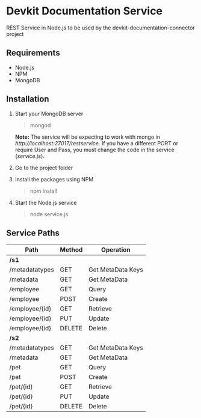 # Devkit Documentation Service

REST Service in Node.js to be used by the devkit-documentation-connector project

## Requirements

* Node.js
* NPM
* MongoDB

## Installation

1. Start your MongoDB server
	> mongod
	
	__Note:__ The service will be expecting to work with mongo in _http://localhost:27017/restservice_. If you have a different PORT or require User and Pass, you must change the code in the service (_service.js_).

2. Go to the project folder
3. Install the packages using NPM
	> npm install

4. Start the Node.js service
	> node service.js

## Service Paths

Path | Method | Operation
--- | --- | ---
__/s1__ | | 
/metadatatypes | GET | Get MetaData Keys
/metadata | GET | Get MetaData
/employee | GET | Query
/employee | POST | Create
/employee/{id} | GET | Retrieve
/employee/{id} | PUT | Update
/employee/{id} | DELETE | Delete
__/s2__ | | 
/metadatatypes | GET | Get MetaData Keys
/metadata | GET | Get MetaData
/pet | GET | Query
/pet | POST | Create
/pet/{id} | GET | Retrieve
/pet/{id} | PUT | Update
/pet/{id} | DELETE | Delete
